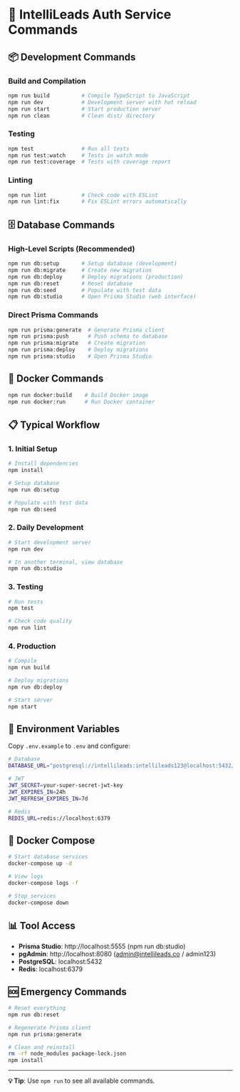 # 🚀 IntelliLeads Auth Service Commands

## 📦 Development Commands

### Build and Compilation
```bash
npm run build          # Compile TypeScript to JavaScript
npm run dev            # Development server with hot reload
npm run start          # Start production server
npm run clean          # Clean dist/ directory
```

### Testing
```bash
npm test               # Run all tests
npm run test:watch     # Tests in watch mode
npm run test:coverage  # Tests with coverage report
```

### Linting
```bash
npm run lint           # Check code with ESLint
npm run lint:fix       # Fix ESLint errors automatically
```

## 🗄️ Database Commands

### High-Level Scripts (Recommended)
```bash
npm run db:setup       # Setup database (development)
npm run db:migrate     # Create new migration
npm run db:deploy      # Deploy migrations (production)
npm run db:reset       # Reset database
npm run db:seed        # Populate with test data
npm run db:studio      # Open Prisma Studio (web interface)
```

### Direct Prisma Commands
```bash
npm run prisma:generate  # Generate Prisma client
npm run prisma:push      # Push schema to database
npm run prisma:migrate   # Create migration
npm run prisma:deploy    # Deploy migrations
npm run prisma:studio    # Open Prisma Studio
```

## 🐳 Docker Commands

```bash
npm run docker:build    # Build Docker image
npm run docker:run      # Run Docker container
```

## 📋 Typical Workflow

### 1. Initial Setup
```bash
# Install dependencies
npm install

# Setup database
npm run db:setup

# Populate with test data
npm run db:seed
```

### 2. Daily Development
```bash
# Start development server
npm run dev

# In another terminal, view database
npm run db:studio
```

### 3. Testing
```bash
# Run tests
npm test

# Check code quality
npm run lint
```

### 4. Production
```bash
# Compile
npm run build

# Deploy migrations
npm run db:deploy

# Start server
npm start
```

## 🔧 Environment Variables

Copy `.env.example` to `.env` and configure:

```bash
# Database
DATABASE_URL="postgresql://intellileads:intellileads123@localhost:5432/intellileads_auth"

# JWT
JWT_SECRET=your-super-secret-jwt-key
JWT_EXPIRES_IN=24h
JWT_REFRESH_EXPIRES_IN=7d

# Redis
REDIS_URL=redis://localhost:6379
```

## 🐳 Docker Compose

```bash
# Start database services
docker-compose up -d

# View logs
docker-compose logs -f

# Stop services
docker-compose down
```

## 📊 Tool Access

- **Prisma Studio**: http://localhost:5555 (npm run db:studio)
- **pgAdmin**: http://localhost:8080 (admin@intellileads.co / admin123)
- **PostgreSQL**: localhost:5432
- **Redis**: localhost:6379

## 🆘 Emergency Commands

```bash
# Reset everything
npm run db:reset

# Regenerate Prisma client
npm run prisma:generate

# Clean and reinstall
rm -rf node_modules package-lock.json
npm install
```

---

**💡 Tip**: Use `npm run` to see all available commands.
